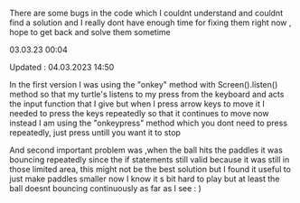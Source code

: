There are some bugs in the code which I couldnt understand and couldnt find a solution
and I really dont have enough time for fixing them right now , hope to get back and solve them sometime 

03.03.23 00:04 

Updated : 04.03.2023 14:50

In the first version I was using the "onkey" method with Screen().listen() method so that 
my turtle's listens to my press from the keyboard and acts the input function that I give 
but when I press arrow keys to move it I needed to press the keys repeatedly so that it continues to move
now instead I am using the "onkeypress" method which you dont need to press repeatedly, 
just press untill you want it to stop 

And second important problem was ,when the ball hits the paddles it was bouncing repeatedly since
the if statements still valid because it was still in those limited area,  this might not be the best solution but
I found it useful to just make paddles smaller now I know it s bit hard to play but at least the ball doesnt bouncing continuously 
as far as I see : )
